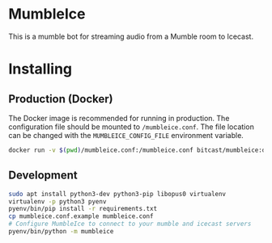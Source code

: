 # MumbleIce

This is a mumble bot for streaming audio from a Mumble room to Icecast.

# Installing

## Production (Docker)
The Docker image is recommended for running in production. The configuration
file should be mounted to `/mumbleice.conf`. The file location can be changed
with the `MUMBLEICE_CONFIG_FILE` environment variable.

```bash
docker run -v $(pwd)/mumbleice.conf:/mumbleice.conf bitcast/mumbleice:dev
```

## Development

```bash
sudo apt install python3-dev python3-pip libopus0 virtualenv
virtualenv -p python3 pyenv
pyenv/bin/pip install -r requirements.txt
cp mumbleice.conf.example mumbleice.conf
# Configure MumbleIce to connect to your mumble and icecast servers
pyenv/bin/python -m mumbleice
```
